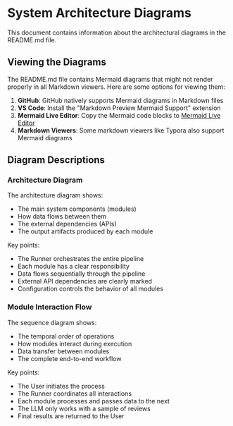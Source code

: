 # System Architecture Diagrams

This document contains information about the architectural diagrams in the README.md file.

## Viewing the Diagrams

The README.md file contains Mermaid diagrams that might not render properly in all Markdown viewers. Here are some options for viewing them:

1. **GitHub**: GitHub natively supports Mermaid diagrams in Markdown files
2. **VS Code**: Install the "Markdown Preview Mermaid Support" extension
3. **Mermaid Live Editor**: Copy the Mermaid code blocks to [Mermaid Live Editor](https://mermaid.live/)
4. **Markdown Viewers**: Some markdown viewers like Typora also support Mermaid diagrams

## Diagram Descriptions

### Architecture Diagram

The architecture diagram shows:
- The main system components (modules)
- How data flows between them
- The external dependencies (APIs)
- The output artifacts produced by each module

Key points:
- The Runner orchestrates the entire pipeline
- Each module has a clear responsibility
- Data flows sequentially through the pipeline
- External API dependencies are clearly marked
- Configuration controls the behavior of all modules

### Module Interaction Flow

The sequence diagram shows:
- The temporal order of operations
- How modules interact during execution
- Data transfer between modules
- The complete end-to-end workflow

Key points:
- The User initiates the process
- The Runner coordinates all interactions
- Each module processes and passes data to the next
- The LLM only works with a sample of reviews
- Final results are returned to the User
